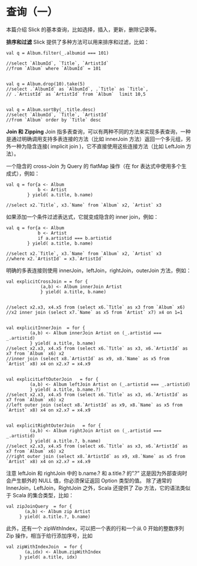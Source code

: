 # 查询（一）
本篇介绍 Slick 的基本查询，比如选择，插入，更新，删除记录等。

**排序和过滤**
Slick 提供了多种方法可以用来排序和过滤，比如：
```
val q = Album.filter(_.albumid === 101)

//select `AlbumId`, `Title`, `ArtistId` 
//from `Album` where `AlbumId` = 101


val q = Album.drop(10).take(5)
//select .`AlbumId` as `AlbumId`, .`Title` as `Title`,
// .`ArtistId` as `ArtistId` from `Album`  limit 10,5


val q = Album.sortBy(_.title.desc)
//select `AlbumId`, `Title`, `ArtistId` 
//from `Album` order by `Title` desc
```
**Join 和 Zipping**
Join 指多表查询，可以有两种不同的方法来实现多表查询，一种是通过明确调用支持多表连接的方法（比如 innerJoin 方法）返回一个多元组，另外一种为隐含连接( implicit join )，它不直接使用这些连接方法（比如 LeftJoin 方法）。

一个隐含的 cross-Join 为 Query 的 flatMap 操作（在 for 表达式中使用多个生成式），例如：
```
val q = for{a <- Album
			b <- Artist
		} yield( a.title, b.name)

//select x2.`Title`, x3.`Name` from `Album` x2, `Artist` x3
```
如果添加一个条件过滤表达式，它就变成隐含的 inner join，例如：
```
val q = for{a <- Album
			b <- Artist
		    if a.artistid === b.artistid
		} yield( a.title, b.name)

//select x2.`Title`, x3.`Name` from `Album` x2, `Artist` x3 
//where x2.`ArtistId` = x3.`ArtistId`

```
明确的多表连接则使用 innerJoin，leftJoin，rightJoin，outerJoin 方法，例如：
```
val explicitCrossJoin = = for {
			 (a,b) <- Album innerJoin Artist  
			 } yield( a.title, b.name)


//select x2.x3, x4.x5 from (select x6.`Title` as x3 from `Album` x6) 
//x2 inner join (select x7.`Name` as x5 from `Artist` x7) x4 on 1=1


val explicitInnerJoin  = for {
		 (a,b) <- Album innerJoin Artist on (_.artistid === _.artistid)
		 } yield( a.title, b.name)
//select x2.x3, x4.x5 from (select x6.`Title` as x3, x6.`ArtistId` as x7 from `Album` x6) x2 
//inner join (select x8.`ArtistId` as x9, x8.`Name` as x5 from `Artist` x8) x4 on x2.x7 = x4.x9


val explicitLeftOuterJoin   = for {
		 (a,b) <- Album leftJoin Artist on (_.artistid === _.artistid)
		 } yield( a.title, b.name.?)
//select x2.x3, x4.x5 from (select x6.`Title` as x3, x6.`ArtistId` as x7 from `Album` x6) x2 
//left outer join (select x8.`ArtistId` as x9, x8.`Name` as x5 from `Artist` x8) x4 on x2.x7 = x4.x9


val explicitRightOuterJoin   = for {
		 (a,b) <- Album rightJoin Artist on (_.artistid === _.artistid)
		 } yield( a.title.?, b.name)
//select x2.x3, x4.x5 from (select x6.`Title` as x3, x6.`ArtistId` as x7 from `Album` x6) x2 
//right outer join (select x8.`ArtistId` as x9, x8.`Name` as x5 from `Artist` x8) x4 on x2.x7 = x4.x9

```
注意 leftJoin 和 rightJoin 中的 b.name.? 和 a.title.? 的”.?” 这是因为外部查询时会产生额外的 NULL 值，你必须保证返回 Option 类型的值。
除了通常的 InnerJoin，LeftJoin，RightJoin 之外，Scala 还提供了 Zip 方法，它的语法类似于 Scala 的集合类型，比如： 
```
val zipJoinQuery  = for {
	   (a,b) <- Album zip Artist
	 } yield( a.title.?, b.name)

```
此外，还有一个 zipWithIndex，可以把一个表的行和一个从 0 开始的整数序列 Zip 操作，相当于给行添加序号，比如
```
val zipWithIndexJoin  = for {
	   (a,idx) <- Album.zipWithIndex 
	 } yield( a.title, idx)
```